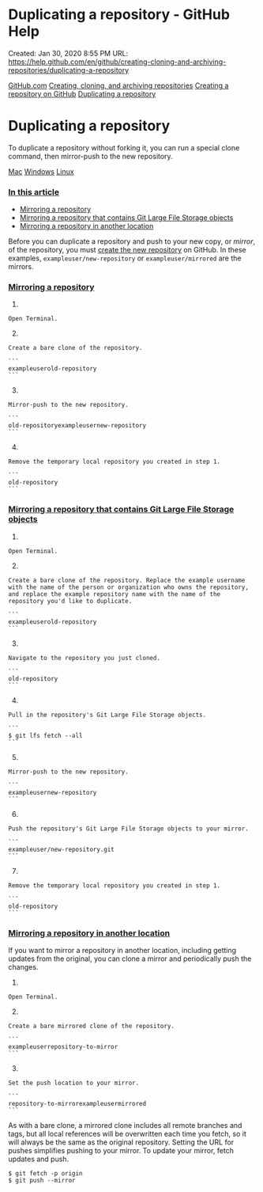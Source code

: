# Duplicating a repository - GitHub Help

Created: Jan 30, 2020 8:55 PM
URL: https://help.github.com/en/github/creating-cloning-and-archiving-repositories/duplicating-a-repository

[GitHub.com](https://help.github.com/en/github) [Creating, cloning, and archiving repositories](https://help.github.com/en/github/creating-cloning-and-archiving-repositories) [Creating a repository on GitHub](https://help.github.com/en/github/creating-cloning-and-archiving-repositories/creating-a-repository-on-github) [Duplicating a repository](https://help.github.com/en/github/creating-cloning-and-archiving-repositories/duplicating-a-repository) 

# Duplicating a repository

To duplicate a repository without forking it, you can run a special clone command, then mirror-push to the new repository.

[Mac](https://help.github.com/en/github/creating-cloning-and-archiving-repositories/duplicating-a-repository) [Windows](https://help.github.com/en/github/creating-cloning-and-archiving-repositories/duplicating-a-repository) [Linux](https://help.github.com/en/github/creating-cloning-and-archiving-repositories/duplicating-a-repository) 

### [In this article](https://help.github.com/en/github/creating-cloning-and-archiving-repositories/duplicating-a-repository)

- [Mirroring a repository](https://help.github.com/en/github/creating-cloning-and-archiving-repositories/duplicating-a-repository)
- [Mirroring a repository that contains Git Large File Storage objects](https://help.github.com/en/github/creating-cloning-and-archiving-repositories/duplicating-a-repository)
- [Mirroring a repository in another location](https://help.github.com/en/github/creating-cloning-and-archiving-repositories/duplicating-a-repository)

Before you can duplicate a repository and push to your new copy, or *mirror*, of the repository, you must [create the new repository](https://help.github.com/en/articles/creating-a-new-repository) on GitHub. In these examples, `exampleuser/new-repository` or `exampleuser/mirrored` are the mirrors.

### [Mirroring a repository](https://help.github.com/en/github/creating-cloning-and-archiving-repositories/duplicating-a-repository)

1.  

    Open Terminal.

2.   

    Create a bare clone of the repository.

    ```
    exampleuserold-repository
    ```

3.   

    Mirror-push to the new repository.

    ```
    old-repositoryexampleusernew-repository
    ```

4.   

    Remove the temporary local repository you created in step 1.

    ```
    old-repository
    ```

### [Mirroring a repository that contains Git Large File Storage objects](https://help.github.com/en/github/creating-cloning-and-archiving-repositories/duplicating-a-repository)

1.  

    Open Terminal.

2.   

    Create a bare clone of the repository. Replace the example username with the name of the person or organization who owns the repository, and replace the example repository name with the name of the repository you'd like to duplicate.

    ```
    exampleuserold-repository
    ```

3.   

    Navigate to the repository you just cloned.

    ```
    old-repository
    ```

4.   

    Pull in the repository's Git Large File Storage objects.

    ```
    $ git lfs fetch --all
    ```

5.   

    Mirror-push to the new repository.

    ```
    exampleusernew-repository
    ```

6.   

    Push the repository's Git Large File Storage objects to your mirror.

    ```
    exampleuser/new-repository.git
    ```

7.   

    Remove the temporary local repository you created in step 1.

    ```
    old-repository
    ```

### [Mirroring a repository in another location](https://help.github.com/en/github/creating-cloning-and-archiving-repositories/duplicating-a-repository)

If you want to mirror a repository in another location, including getting updates from the original, you can clone a mirror and periodically push the changes.

1.  

    Open Terminal.

2.   

    Create a bare mirrored clone of the repository.

    ```
    exampleuserrepository-to-mirror
    ```

3.   

    Set the push location to your mirror.

    ```
    repository-to-mirrorexampleusermirrored
    ```

As with a bare clone, a mirrored clone includes all remote branches and tags, but all local references will be overwritten each time you fetch, so it will always be the same as the original repository. Setting the URL for pushes simplifies pushing to your mirror. To update your mirror, fetch updates and push.

```
$ git fetch -p origin
$ git push --mirror
```
